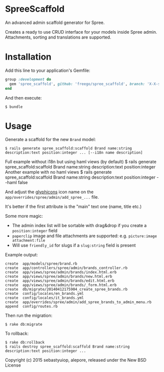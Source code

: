 SpreeScaffold
=============

An advanced admin scaffold generator for Spree.

Creates a ready to use CRUD interface for your models inside Spree admin.
Attachments, sorting and translations are supported.

Installation
============

Add this line to your application's Gemfile:
```ruby
group :development do
  gem 'spree_scaffold', github: 'freego/spree_scaffold', branch: 'X-X-stable'
end
```

And then execute:

    $ bundle

Usage
=====

Generate a scaffold for the new `Brand` model:

    $ rails generate spree_scaffold:scaffold Brand name:string description:text position:integer ... [--i18n name description]
Full example without i18n but using haml views (by default)
    $ rails generate spree_scaffold:scaffold Brand name:string description:text position:integer
Another example with no haml views
    $ rails generate spree_scaffold:scaffold Brand name:string description:text position:integer --haml false

And adjust the [glyphicons](http://glyphicons.com/) icon name on the `app/overrides/spree/admin/add_spree_...` file.

It's better if the first attribute is the "main" text one (name, title etc.)

Some more magic:
* The admin index list will be sortable with drag&drop if you create a `position:integer` field
* `paperclip` image and file attachments are supported: e.g. `picture:image attachment:file`
* Will use `friendly_id` for slugs if a `slug:string` field is present

Example output:

    create  app/models/spree/brand.rb
    create  app/controllers/spree/admin/brands_controller.rb
    create  app/views/spree/admin/brands/index.html.erb
    create  app/views/spree/admin/brands/new.html.erb
    create  app/views/spree/admin/brands/edit.html.erb
    create  app/views/spree/admin/brands/_form.html.erb
    create  db/migrate/20140412175904_create_spree_brands.rb
    create  config/locales/en_brands.yml
    create  config/locales/it_brands.yml
    create  app/overrides/spree/admin/add_spree_brands_to_admin_menu.rb
    append  config/routes.rb

Then run the migration:

    $ rake db:migrate

To rollback:

    $ rake db:rollback
    $ rails destroy spree_scaffold:scaffold Brand name:string description:text position:integer ...

Copyright (c) 2015 sebastyuiop, alepore, released under the New BSD License
